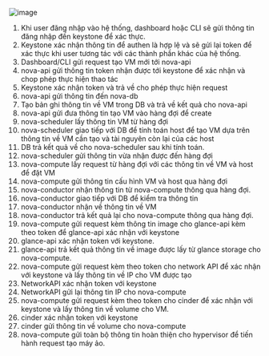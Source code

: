 ![image](https://user-images.githubusercontent.com/44855268/138988462-2ae05322-fe8b-4497-b463-0c42ee9854ad.png)

1. Khi user đăng nhập vào hệ thống, dashboard hoặc CLI sẽ gửi thông tin đăng nhập đến keystone để xác thực.
2. Keystone xác nhận thông tin để authen là hợp lệ và sẽ gửi lại token để xác thực khi user tương tác với các thành phần khác của hệ thống.
3. Dashboard/CLI gửi request tạo VM mới tới nova-api
4. nova-api gửi thông tin token nhận được tới keystone để xác nhận và chop phép thực hiện thao tác
5. Keystone xác nhận token và trả về cho phép thực hiện request
6. nova-api gửi thông tin đến nova-db
7. Tạo bản ghi thông tin về VM trong DB và trả về kết quả cho nova-api
8. nova-api gửi đưa thông tin tạo VM vào hàng đợi để create
9. nova-scheduler lấy thông tin VM từ hàng đợi
10. nova-scheduler giao tiếp với DB để tính toán host để tạo VM dựa trên thông tin về VM cần tạo và tài nguyên còn lại của các host
11. DB trả kết quả về cho nova-scheduler sau khi tính toán.
12. nova-scheduler gửi thông tin vừa nhận được đến hàng đợi
13. nova-compute lấy request từ hàng đợi với các thông tin về VM và host để đặt VM
14. nova-compute gửi thông tin cấu hình VM và host qua hàng đợi
15. nova-conductor nhận thông tin từ nova-compute thông qua hàng đợi.
16. nova-conductor giao tiếp với DB để kiểm tra thông tin
17. nova-conductor nhận về thông tin về VM
18. nova-conductor trả kết quả lại cho nova-compute thông qua hàng đợi.
19. nova-compute gửi request kèm thông tin image cho glance-api kèm theo token để glance-api xác nhận với keystone
20. glance-api xác nhận token với keystone.
21. glance-api trả kết quả thông tin về image được lấy từ glance storage cho nova-compute.
22. nova-compute gửi request kèm theo token cho network API để xác nhận với keystone và lấy thông tin về IP cho VM được tạo
23. NetworkAPI xác nhận token với keystone
24. NetworkAPI gửi lại thông tin IP cho nova-compute
25. nova-compute gửi request kèm theo token cho cinder để xác nhận với keystone và lấy thông tin về volume cho VM.
26. cinder xác nhận token với keystone
27. cinder gửi thông tin về volume cho nova-compute
28. nova-compute gửi toàn bộ thông tin hoàn thiện cho hypervisor để tiến hành request tạo máy ảo.
